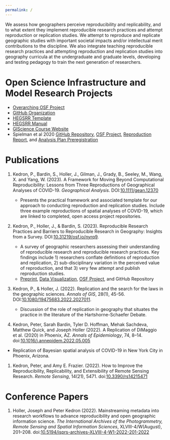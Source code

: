 ```yaml
---
permalink: /
---
```


We assess how geographers perceive reproducibility and replicability, and to what extent they implement reproducible research practices and attempt reproduction or replication studies.
We attempt to reproduce and replicate geographic studies with important societal impacts and/or intellectual merit contributions to the discipline.
We also integrate teaching reproducible research practices and attempting reproduction and replication studies into geography curricula at the undergraduate and graduate levels, developing and testing pedagogy to train the next generation of researchers.

# Open Science Infrastructure and Model Research Projects
- [Overarching OSF Project](https://doi.org/10.17605/OSF.IO/C5A2R)
- [GitHub Organization](https://www.github.com/HEGSRR)
- [HEGSRR Template](https://www.github.com/HEGSRR/HEGSRR-Template)
- [HEGSRR Manual](https://www.github.com/HEGSRR/HEGSRR-Manual)
- [GIScience Course Website](https://opengisci.github.io)
- Spielman et al 2020 [GitHub Repository](https://github.com/HEGSRR/RPl-Spielman-2020), [OSF Project](https://doi.org/10.17605/OSF.IO/DZPE9), [Reproduction Report](https://doi.org/10.17605/OSF.IO/4S62B), and [Analysis Plan Preregistration](https://doi.org/10.17605/OSF.IO/9NTDS)

# Publications

1. Kedron, P., Bardin, S., Holler, J., Gilman, J., Grady, B., Seeley, M., Wang, X. and Yang, W. (2023). A Framework for Moving Beyond Computational Reproducibility: Lessons from Three Reproductions of Geographical Analyses of COVID-19. *Geographical Analysis*. DOI:[10.1111/gean.12370](http://doi.org/10.1111/gean.12370)
   - Presents the practical framework and associated template for our approach to conducting reproduction and replication studies. Include three example reproductions of spatial analyses of COVID-19, which are linked to completed, open access project repositories.

1. Kedron, P., Holler, J., & Bardin, S. (2023). Reproducible Research Practices and Barriers to Reproducible Research in Geography: Insights from a Survey. DOI:[10.31219/osf.io/nyrq9](http://doi.org/10.31219/osf.io/nyrq9).
   - A survey of geographic researchers assessing their understanding of reproducible research and reproducible research practices. Key findings include 1) researchers conflate definitions of reproduction and replication, 2) sub-disciplinary variation in the perceived value of reproduction, and that 3) very few attempt and publish reproduction studies.
   - [Preprint](https://doi.org/10.31219/osf.io/nyrq9), [Data Visualization](https://doi.org/10.17605/OSF.IO/B47XU), [OSF Project](https://doi.org/10.17605/OSF.IO/5YEQ8), and GitHub Repository

1. Kedron, P., & Holler, J. (2022). Replication and the search for the laws in the geographic sciences. *Annals of GIS*, 28(1), 45-56. DOI:[10.1080/19475683.2022.2027011](https://doi.org/10.1080/19475683.2022.2027011).
   - Discussion of the role of replication in geography that situates the practice in the literature of the Hartshorne-Schaefer Debate.

1. Kedron, Peter, Sarah Bardin, Tyler D. Hoffman, Mehak Sachdeva, Matthew Quick, and Joseph Holler (2022). A Replication of DiMaggio et al. (2020) in Phoenix, AZ. *Annals of Epidemiology*, 74, 8–14. doi:[10.1016/j.annepidem.2022.05.005](https://doi.org/10.1016/j.annepidem.2022.05.005)
  - Replication of Bayesian spatial analysis of COVID-19 in New York City in Phoenix, Arizona.

1. Kedron, Peter, and Amy E. Frazier. (2022). How to Improve the Reproducibility, Replicability, and Extensibility of Remote Sensing Research. *Remote Sensing*, 14(21), 5471. doi:[10.3390/rs14215471](https://doi.org/10.3390/rs14215471)

# Conference Papers

1. Holler, Joseph and Peter Kedron (2022). Mainstreaming metadata into research workflows to advance reproducibility and open geographic information science. *The International Archives of the Photogrammetry, Remote Sensing and Spatial Information Sciences*, XLVIII-4/W(August), 201–208. doi:[10.5194/isprs-archives-XLVIII-4-W1-2022-201-2022](https://doi.org/10.5194/isprs-archives-XLVIII-4-W1-2022-201-2022)

